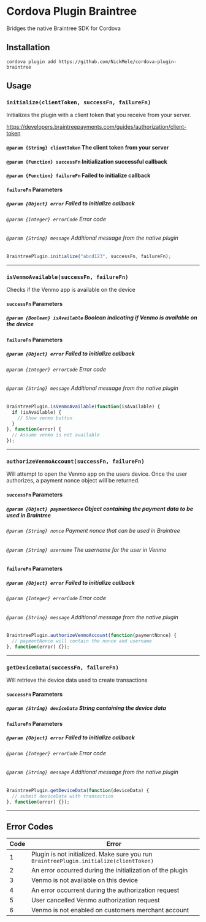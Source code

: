 # Cordova Plugin Braintree

Bridges the native Braintree SDK for Cordova

## Installation
```shell
cordova plugin add https://github.com/NickMele/cordova-plugin-braintree
```

## Usage

### `initialize(clientToken, successFn, failureFn)`

Initializes the plugin with a client token that you receive from your server.

https://developers.braintreepayments.com/guides/authorization/client-token

#### `@param {String} clientToken`  The client token from your server
#### `@param {Function} successFn`  Initialization successful callback
#### `@param {Function} failureFn`  Failed to initialize callback
#### `failureFn` Parameters
##### `@param {Object} error`  Failed to initialize callback
###### `@param {Integer} errorCode` Error code
###### `@param {String} message` Additional message from the native plugin

```javascript
BraintreePlugin.initialize("abcd123", successFn, failureFn);
```

---

### `isVenmoAvailable(successFn, failureFn)`

Checks if the Venmo app is available on the device

#### `successFn` Parameters
##### `@param {Boolean} isAvailable` Boolean indicating if Venmo is available on the device
#### `failureFn` Parameters
##### `@param {Object} error`  Failed to initialize callback
###### `@param {Integer} errorCode` Error code
###### `@param {String} message` Additional message from the native plugin

```javascript
BraintreePlugin.isVenmoAvailable(function(isAvailable) {
  if (isAvailable) {
    // Show venmo button
  }
}, function(error) {
  // Assume venmo is not available
});
```

---

### `authorizeVenmoAccount(successFn, failureFn)`

Will attempt to open the Venmo app on the users device. Once the user authorizes, a payment nonce object will be returned.

#### `successFn` Parameters
##### `@param {Object} paymentNonce` Object containing the payment data to be used in Braintree
###### `@param {String} nonce` Payment nonce that can be used in Braintree
###### `@param {String} username` The username for the user in Venmo
#### `failureFn` Parameters
##### `@param {Object} error`  Failed to initialize callback
###### `@param {Integer} errorCode` Error code
###### `@param {String} message` Additional message from the native plugin

```javascript
BraintreePlugin.authorizeVenmoAccount(function(paymentNonce) {
  // paymentNonce will contain the nonce and username
}, function(error) {});
```

---

### `getDeviceData(successFn, failureFn)`

Will retrieve the device data used to create transactions

#### `successFn` Parameters
##### `@param {String} deviceData` String containing the device data
#### `failureFn` Parameters
##### `@param {Object} error`  Failed to initialize callback
###### `@param {Integer} errorCode` Error code
###### `@param {String} message` Additional message from the native plugin

```javascript
BraintreePlugin.getDeviceData(function(deviceData) {
  // submit deviceData with transaction
}, function(error) {});
```

---

## Error Codes
| Code | Error |
|------|-------|
| 1 | Plugin is not initialized. Make sure you run `BraintreePlugin.initialize(clientToken)` |
| 2 | An error occurred during the initialization of the plugin |
| 3 | Venmo is not available on this device |
| 4 | An error occurrent during the authorization request |
| 5 | User cancelled Venmo authorization request |
| 6 | Venmo is not enabled on customers merchant account |
